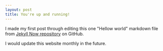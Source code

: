 ```yaml
---
layout: post
title: You're up and running!
---
```


I made my first post through editing this one "Hellow world" markdown file from [Jekyll Now repository](https://github.com/barryclark/jekyll-now) on GitHub.

I would update this website monthly in the future.
